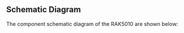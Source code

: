 ## Schematic Diagram

The component schematic diagram of the RAK5010 are shown below:

<rk-img
  src="/assets/images/datasheet/rak5010/schematic-diagram-part-1.png"
  width="100%"
  figure-number="1"
  caption="Schematic Diagram Part 1"
/>

<rk-img
  src="/assets/images/datasheet/rak5010/schematic-diagram-part-2.png"
  width="100%"
  figure-number="2"
  caption="Schematic Diagram Part 2"
/>

<rk-img
  src="/assets/images/datasheet/rak5010/schematic-diagram-part-3.png"
  width="100%"
  figure-number="3"
  caption="Schematic Diagram Part 3"
/>